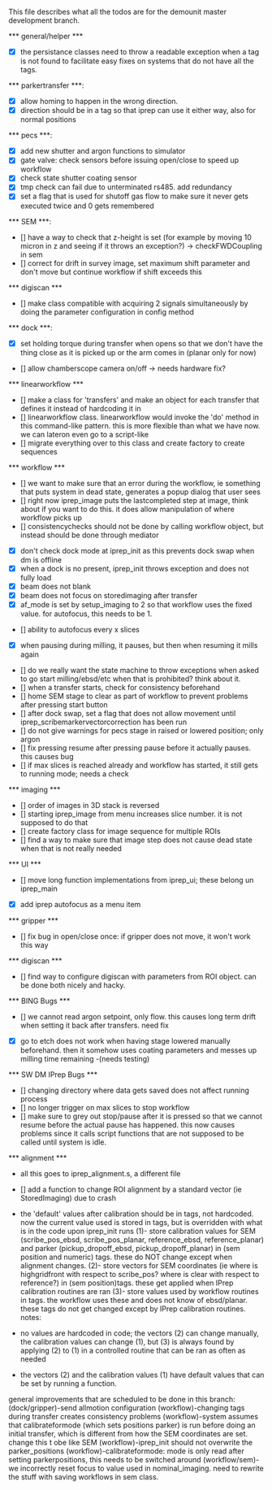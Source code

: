 
This file describes what all the todos are for the demounit master development branch. 

*** general/helper ***

- [x] the persistance classes need to throw a readable exception when a tag is not found to facilitate easy fixes on systems that do not have all the tags. 

*** parkertransfer ***:

- [x] allow homing to happen in the wrong direction. 
- [x] direction should be in a tag so that iprep can use it either way, also for normal positions

*** pecs ***:

- [x] add new shutter and argon functions to simulator
- [x] gate valve: check sensors before issuing open/close to speed up workflow
- [x] check state shutter coating sensor
- [x] tmp check can fail due to unterminated rs485. add redundancy
- [x] set a flag that is used for shutoff gas flow to make sure it never gets executed twice and 0 gets remembered

*** SEM ***:

- [] have a way to check that z-height is set (for example by moving 10 micron in z and seeing if it throws an exception?) -> checkFWDCoupling in sem
- [] correct for drift in survey image, set maximum shift parameter and don't move but continue workflow if shift exceeds this

*** digiscan ***

- [] make class compatible with acquiring 2 signals simultaneously by doing the parameter configuration in config method 

*** dock ***:

- [x] set holding torque during transfer when opens so that we don't have the thing close as it is picked up or the arm comes in (planar only for now)
- [] allow chamberscope camera on/off -> needs hardware fix? 

*** linearworkflow ***

- [] make a class for 'transfers' and make an object for each transfer that defines it instead of hardcoding it in 
- [] linearworkflow class. linearworkflow would invoke the 'do' method in this command-like pattern. this is more flexible than what we have now. we can lateron even go to a script-like 
- [] migrate everything over to this class and create factory to create sequences

*** workflow ***

- [] we want to make sure that an error during the workflow, ie something that puts system in dead state, generates a popup dialog that user sees
- [] right now iprep_image puts the lastcompleted step at image, think about if you want to do this. it does allow manipulation of where workflow picks up
- [] consistencychecks should not be done by calling workflow object, but instead should be done through mediator
- [x] don't check dock mode at iprep_init as this prevents dock swap when dm is offline
- [x] when a dock is no present, iprep_init throws exception and does not fully load
- [x] beam does not blank
- [x] beam does not focus on storedimaging after transfer
- [x] af_mode is set by setup_imaging to 2 so that workflow uses the fixed value. for autofocus, this needs to be 1. 
- [] ability to autofocus every x slices
- [x] when pausing during milling, it pauses, but then when resuming it mills again
- [] do we really want the state machine to throw exceptions when asked to go start milling/ebsd/etc when that is prohibited? think about it. 
- [] when a transfer starts, check for consistency beforehand
- [] home SEM stage to clear as part of workflow to prevent problems after pressing start button
- [] after dock swap, set a flag that does not allow movement until iprep_scribemarkervectorcorrection has been run
- [] do not give warnings for pecs stage in raised or lowered position; only argon
- [] fix pressing resume after pressing pause before it actually pauses. this causes bug
- [] if max slices is reached already and workflow has started, it still gets to running mode; needs a check

*** imaging ***

- [] order of images in 3D stack is reversed
- [] starting iprep_image from menu increases slice number. it is not supposed to do that
- [] create factory class for image sequence for multiple ROIs
- [] find a way to make sure that image step does not cause dead state when that is not really needed

*** UI ***

- [] move long function implementations from iprep_ui; these belong un iprep_main
- [x] add iprep autofocus as a menu item

*** gripper ***

- [] fix bug in open/close once: if gripper does not move, it won't work this way

*** digiscan ***

- [] find way to configure digiscan with parameters from ROI object. can be done both nicely and hacky. 

*** BING Bugs ***

- [] we cannot read argon setpoint, only flow. this causes long term drift when setting it back after transfers. need fix
- [x] go to etch does not work when having stage lowered manually beforehand. then it somehow uses coating parameters and messes up milling time remaining -(needs testing)



*** SW DM IPrep Bugs ***

- [] changing directory where data gets saved does not affect running process
- [] no longer trigger on max slices to stop workflow
- [] make sure to grey out stop/pause after it is pressed so that we cannot resume before the actual pause has happened. this now causes problems since it calls script functions that are not supposed to be called until system is idle. 

*** alignment ***


- all this goes to iprep_alignment.s, a different file
- [] add a function to change ROI alignment by a standard vector (ie StoredImaging) due to crash

- the 'default' values after calibration should be in tags, not hardcoded. now the current value used is stored in tags, but is overridden with what is in the code upon iprep_init runs
(1)- store calibration values for SEM (scribe_pos_ebsd, scribe_pos_planar, reference_ebsd, reference_planar) and parker (pickup_dropoff_ebsd, pickup_dropoff_planar) in (sem position and numeric) tags. these do NOT change except when alignment changes. 
(2)- store vectors for SEM coordinates (ie where is highgridfront with respect to scribe_pos? where is clear with respect to reference?) in (sem position)tags. these get applied when IPrep calibration routines are ran
(3)- store values used by workflow routines in tags. the workflow uses these and does not know of ebsd/planar. these tags do not get changed except by IPrep calibration routines. 
notes:
- no values are hardcoded in code; the vectors (2) can change manually, the calibration values can change (1), but (3) is always found by applying (2) to (1) in a controlled routine that can be ran as often as needed
- the vectors (2) and the calibration values (1) have default values that can be set by running a function. 


general improvements that are scheduled to be done in this branch:
(dock/gripper)-send allmotion configuration
(workflow)-changing tags during transfer creates consistency problems
(workflow)-system assumes that calibrateformode (which sets positions parker) is run before doing an initial transfer, which is different from how the SEM coordinates are set. change this t obe like SEM
(workflow)-iprep_init should not overwrite the parker_positions
(workflow)-calibrateformode: mode is only read after setting parkerpositions, this needs to be switched around
(workflow/sem)-we incorrectly reset focus to value used in nominal_imaging. need to rewrite the stuff with saving workflows in sem class.








